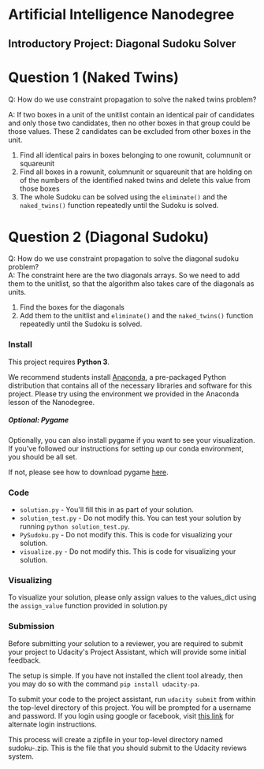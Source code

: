 # Artificial Intelligence Nanodegree
## Introductory Project: Diagonal Sudoku Solver

# Question 1 (Naked Twins)
Q: How do we use constraint propagation to solve the naked twins problem?

A: If two boxes in a unit of the unitlist contain an identical pair of candidates and only those two candidates, then no other boxes in that group could be those values. These 2 candidates can be excluded from other boxes in the unit.
  1. Find all identical pairs in boxes belonging to one rowunit, columnunit or squareunit
  2. Find all boxes in a rowunit, columnunit or squareunit that are holding on of the numbers of the identified naked twins and delete this value from those boxes
  3. The whole Sudoku can be solved using the ```eliminate()``` and the ```naked_twins()``` function repeatedly until the Sudoku is solved.

# Question 2 (Diagonal Sudoku)
Q: How do we use constraint propagation to solve the diagonal sudoku problem?  
A: The constraint here are the two diagonals arrays. So we need to add them to the unitlist, so that the algorithm also takes care of the diagonals as units.
  1. Find the boxes for the diagonals
  2. Add them to the unitlist and ```eliminate()``` and the ```naked_twins()``` function repeatedly until the Sudoku is solved.


### Install

This project requires **Python 3**.

We recommend students install [Anaconda](https://www.continuum.io/downloads), a pre-packaged Python distribution that contains all of the necessary libraries and software for this project.
Please try using the environment we provided in the Anaconda lesson of the Nanodegree.

##### Optional: Pygame

Optionally, you can also install pygame if you want to see your visualization. If you've followed our instructions for setting up our conda environment, you should be all set.

If not, please see how to download pygame [here](http://www.pygame.org/download.shtml).

### Code

* `solution.py` - You'll fill this in as part of your solution.
* `solution_test.py` - Do not modify this. You can test your solution by running `python solution_test.py`.
* `PySudoku.py` - Do not modify this. This is code for visualizing your solution.
* `visualize.py` - Do not modify this. This is code for visualizing your solution.

### Visualizing

To visualize your solution, please only assign values to the values_dict using the `assign_value` function provided in solution.py

### Submission
Before submitting your solution to a reviewer, you are required to submit your project to Udacity's Project Assistant, which will provide some initial feedback.  

The setup is simple.  If you have not installed the client tool already, then you may do so with the command `pip install udacity-pa`.  

To submit your code to the project assistant, run `udacity submit` from within the top-level directory of this project.  You will be prompted for a username and password.  If you login using google or facebook, visit [this link](https://project-assistant.udacity.com/auth_tokens/jwt_login) for alternate login instructions.

This process will create a zipfile in your top-level directory named sudoku-<id>.zip.  This is the file that you should submit to the Udacity reviews system.
